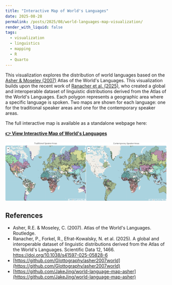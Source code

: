```yaml
---
title: "Interactive Map of World's Languages"
date: 2025-08-28
permalink: /posts/2025/08/world-languages-map-visualization/
render_with_liquid: false
tags:
  - visualization
  - linguistics
  - mapping
  - R
  - Quarto
---
```


This visualization explores the distribution of world languages based on the [Asher & Moseley (2007)](https://www.routledge.com/Atlas-of-the-Worlds-Languages/Asher-Moseley/p/book/9781315829845?srsltid=AfmBOor_QJOYhGh2ND2aaCP14OHbOHhJ6rOLfgAAPqPPf8vpS-rTtzBN) Atlas of the World's Languages. This visualization builds upon the recent work of [Ranacher et al. (2025)](https://doi.org/10.1038/s41597-025-05828-6), who created a global and interoperable dataset of linguistic distributions derived from the Atlas of the World's Languages. Each polygon represents a geographic area where a specific language is spoken. Two maps are shown for each language: one for the traditional speaker areas and one for the contemporary speaker areas.

The full interactive map is available as a standalone webpage here:

**[👉 View Interactive Map of World's Languages](https://jakejing.github.io/world-language-map-asher/)**

![Atlas of the World’s Languages](https://raw.githubusercontent.com/JakeJing/jakejing.github.io/master/_posts/pics/maps/asher-map.png)


## References

- Asher, R.E. & Moseley, C. (2007). Atlas of the World's Languages. Routledge.
- Ranacher, P., Forkel, R., Efrat-Kowalsky, N. et al. (2025). A global and interoperable dataset of linguistic distributions derived from the Atlas of the World's Languages. Scientific Data 12, 1466. https://doi.org/10.1038/s41597-025-05828-6
- [https://github.com/Glottography/asher2007world](https://github.com/Glottography/asher2007world)
- [https://github.com/JakeJing/world-language-map-asher](https://github.com/JakeJing/world-language-map-asher)

